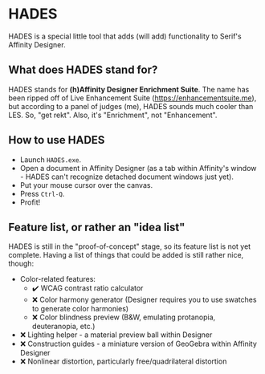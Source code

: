 # HADES
HADES is a special little tool that adds (will add) functionality to Serif's Affinity Designer.

## What does HADES stand for?

HADES stands for **(h)Affinity Designer Enrichment Suite**. The name has been ripped off of Live Enhancement Suite (https://enhancementsuite.me), but according to a panel of judges (me), HADES sounds much cooler than LES. So, "get rekt".
Also, it's "Enrichment", not "Enhancement".

## How to use HADES

* Launch `HADES.exe`.
* Open a document in Affinity Designer (as a tab within Affinity's window - HADES can't recognize detached document windows just yet).
* Put your mouse cursor over the canvas.
* Press `Ctrl-Q`.
* Profit!

## Feature list, or rather an "idea list"

HADES is still in the "proof-of-concept" stage, so its feature list is not yet complete. Having a list of things that could be added is still rather nice, though:

* Color-related features:
  * ✔️ WCAG contrast ratio calculator
  * ❌ Color harmony generator (Designer requires you to use swatches to generate color harmonies)
  * ❌ Color blindness preview (B&W, emulating protanopia, deuteranopia, etc.)
* ❌ Lighting helper - a material preview ball within Designer
* ❌ Construction guides - a miniature version of GeoGebra within Affinity Designer
* ❌ Nonlinear distortion, particularly free/quadrilateral distortion
